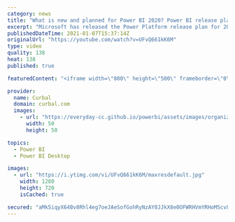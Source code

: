 ```yaml
---
category: news
title: "What is new and planned for Power BI 2020? Power BI release plan overview"
excerpt: "Microsoft has released the Power Platform release plan for 2020 and in this video I cover the Power BI features planned for 2020.  For more info, check the entire release: https://docs.microsoft.com/en-us/power-platform-release-plan/2020wave1/business-intelligence/  Link to data lineage video: https://www.youtube.com/watch?v=mZ6426FCMCc"
publishedDateTime: 2021-01-07T15:37:14Z
originalUrl: "https://youtube.com/watch?v=UFvQ661kK6M"
type: video
quality: 138
heat: 138
published: true

featuredContent: "<iframe width=\"800\" height=\"500\" frameborder=\"0\" src=\"https://www.youtube.com/embed/UFvQ661kK6M\" allow=\"accelerometer; autoplay; encrypted-media; gyroscope; picture-in-picture\" allowfullscreen></iframe>"

provider:
  name: Curbal
  domain: curbal.com
  images:
    - url: "https://everyday-cc.github.io/powerbi/assets/images/organizations/curbal.com-50x50.jpg"
      width: 50
      height: 50

topics:
  - Power BI
  - Power BI Desktop

images:
  - url: "https://i.ytimg.com/vi/UFvQ661kK6M/maxresdefault.jpg"
    width: 1280
    height: 720
    isCached: true

secured: "aMk5iqyX64Bv8Rhl4eg7oeJAeSofGohRyNzAY0JJkX8e0OFWRHVmYRHoMScv8dtP79x0SNgykZBZlOGxANLVF1oxxNPKwarwKAeLy8aDVLLLzyYosdrziG4iJke7Op+UGpjp8jHuLJow19rqITgsnZBq0nd7o6viFaPxPOseUr9cKtsQHxwDdQdqNx/c1L/A/MMeXXxYdRR+svEJ5YH/CMRufABYRSFLxKGdw034AzD3On3O6zi9JbZ5h5JIhnJf/WfWkWVnXcL3h68HJosbq2YMhlyq/ROrnJhty9xreBPo1RMPUDWitaOKi9vZFDs6zNylxXgXklH1iUGDMdusCZ0dT68I9ndueVf6EOxMrMiuWVf5gbpnM1gpZurdjtILByfjdgjTAVvnAuKHnlBCsL5avn3VY0ADkHx78WDnx/I=;cYfiD8dgN36q70fnmKXcbw=="
---
```


